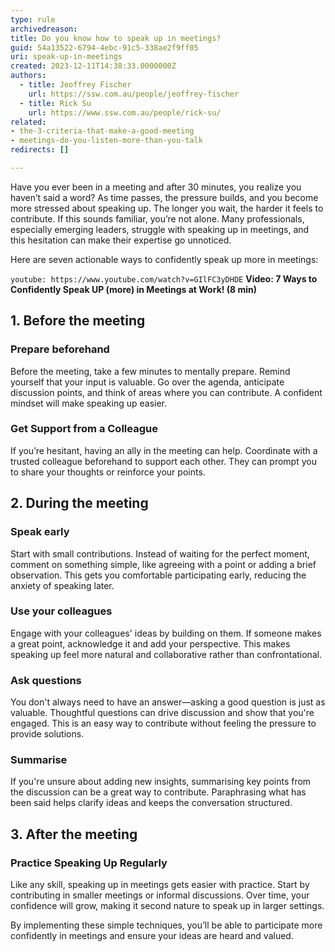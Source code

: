 ```yaml
---
type: rule
archivedreason:
title: Do you know how to speak up in meetings?
guid: 54a13522-6794-4ebc-91c5-338ae2f9ff05
uri: speak-up-in-meetings
created: 2023-12-11T14:38:33.0000000Z
authors: 
  - title: Jeoffrey Fischer
    url: https://ssw.com.au/people/jeoffrey-fischer
  - title: Rick Su
    url: https://www.ssw.com.au/people/rick-su/
related:
- the-3-criteria-that-make-a-good-meeting
- meetings-do-you-listen-more-than-you-talk
redirects: []

---
```


Have you ever been in a meeting and after 30 minutes, you realize you haven’t said a word? As time passes, the pressure builds, and you become more stressed about speaking up. The longer you wait, the harder it feels to contribute. If this sounds familiar, you’re not alone. Many professionals, especially emerging leaders, struggle with speaking up in meetings, and this hesitation can make their expertise go unnoticed.

Here are seven actionable ways to confidently speak up more in meetings:

<!--endintro-->

`youtube: https://www.youtube.com/watch?v=GIlFC3yDHDE`
**Video: 7 Ways to Confidently Speak UP (more) in Meetings at Work! (8 min)**

## 1. **Before** the meeting

### Prepare beforehand

Before the meeting, take a few minutes to mentally prepare. Remind yourself that your input is valuable. Go over the agenda, anticipate discussion points, and think of areas where you can contribute. A confident mindset will make speaking up easier.

### Get Support from a Colleague

If you’re hesitant, having an ally in the meeting can help. Coordinate with a trusted colleague beforehand to support each other. They can prompt you to share your thoughts or reinforce your points.

## 2. **During** the meeting

### Speak early

Start with small contributions. Instead of waiting for the perfect moment, comment on something simple, like agreeing with a point or adding a brief observation. This gets you comfortable participating early, reducing the anxiety of speaking later.

### Use your colleagues

Engage with your colleagues' ideas by building on them. If someone makes a great point, acknowledge it and add your perspective. This makes speaking up feel more natural and collaborative rather than confrontational.

### Ask questions

You don't always need to have an answer—asking a good question is just as valuable. Thoughtful questions can drive discussion and show that you're engaged. This is an easy way to contribute without feeling the pressure to provide solutions.

### Summarise

If you're unsure about adding new insights, summarising key points from the discussion can be a great way to contribute. Paraphrasing what has been said helps clarify ideas and keeps the conversation structured.

## 3. **After** the meeting

### Practice Speaking Up Regularly

Like any skill, speaking up in meetings gets easier with practice. Start by contributing in smaller meetings or informal discussions. Over time, your confidence will grow, making it second nature to speak up in larger settings.

By implementing these simple techniques, you’ll be able to participate more confidently in meetings and ensure your ideas are heard and valued.
